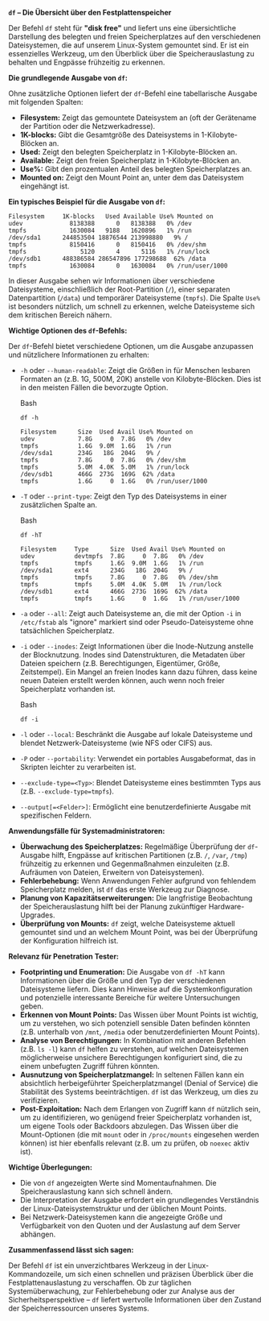 **`df` – Die Übersicht über den Festplattenspeicher**

Der Befehl `df` steht für **"disk free"** und liefert uns eine übersichtliche Darstellung des belegten und freien Speicherplatzes auf den verschiedenen Dateisystemen, die auf unserem Linux-System gemountet sind. Er ist ein essenzielles Werkzeug, um den Überblick über die Speicherauslastung zu behalten und Engpässe frühzeitig zu erkennen.

**Die grundlegende Ausgabe von `df`:**

Ohne zusätzliche Optionen liefert der `df`-Befehl eine tabellarische Ausgabe mit folgenden Spalten:

- **Filesystem:** Zeigt das gemountete Dateisystem an (oft der Gerätename der Partition oder die Netzwerkadresse).
- **1K-blocks:** Gibt die Gesamtgröße des Dateisystems in 1-Kilobyte-Blöcken an.
- **Used:** Zeigt den belegten Speicherplatz in 1-Kilobyte-Blöcken an.
- **Available:** Zeigt den freien Speicherplatz in 1-Kilobyte-Blöcken an.
- **Use%:** Gibt den prozentualen Anteil des belegten Speicherplatzes an.
- **Mounted on:** Zeigt den Mount Point an, unter dem das Dateisystem eingehängt ist.

**Ein typisches Beispiel für die Ausgabe von `df`:**

```
Filesystem     1K-blocks   Used Available Use% Mounted on
udev             8138388      0   8138388   0% /dev
tmpfs            1630084   9188   1620896   1% /run
/dev/sda1      244853504 18876544 213998880   9% /
tmpfs            8150416      0   8150416   0% /dev/shm
tmpfs               5120      4      5116   1% /run/lock
/dev/sdb1      488386584 286547896 177298688  62% /data
tmpfs            1630084      0   1630084   0% /run/user/1000
```

In dieser Ausgabe sehen wir Informationen über verschiedene Dateisysteme, einschließlich der Root-Partition (`/`), einer separaten Datenpartition (`/data`) und temporärer Dateisysteme (`tmpfs`). Die Spalte `Use%` ist besonders nützlich, um schnell zu erkennen, welche Dateisysteme sich dem kritischen Bereich nähern.

**Wichtige Optionen des `df`-Befehls:**

Der `df`-Befehl bietet verschiedene Optionen, um die Ausgabe anzupassen und nützlichere Informationen zu erhalten:

- `-h` oder `--human-readable`: Zeigt die Größen in für Menschen lesbaren Formaten an (z.B. 1G, 500M, 20K) anstelle von Kilobyte-Blöcken. Dies ist in den meisten Fällen die bevorzugte Option.
    
    Bash
    
    ```
    df -h
    ```
    
    ```
    Filesystem      Size  Used Avail Use% Mounted on
    udev            7.8G     0  7.8G   0% /dev
    tmpfs           1.6G  9.0M  1.6G   1% /run
    /dev/sda1       234G   18G  204G   9% /
    tmpfs           7.8G     0  7.8G   0% /dev/shm
    tmpfs           5.0M  4.0K  5.0M   1% /run/lock
    /dev/sdb1       466G  273G  169G  62% /data
    tmpfs           1.6G     0  1.6G   0% /run/user/1000
    ```
    
- `-T` oder `--print-type`: Zeigt den Typ des Dateisystems in einer zusätzlichen Spalte an.
    
    Bash
    
    ```
    df -hT
    ```
    
    ```
    Filesystem     Type      Size  Used Avail Use% Mounted on
    udev           devtmpfs  7.8G     0  7.8G   0% /dev
    tmpfs          tmpfs     1.6G  9.0M  1.6G   1% /run
    /dev/sda1      ext4      234G   18G  204G   9% /
    tmpfs          tmpfs     7.8G     0  7.8G   0% /dev/shm
    tmpfs          tmpfs     5.0M  4.0K  5.0M   1% /run/lock
    /dev/sdb1      ext4      466G  273G  169G  62% /data
    tmpfs          tmpfs     1.6G     0  1.6G   1% /run/user/1000
    ```
    
- `-a` oder `--all`: Zeigt auch Dateisysteme an, die mit der Option `-i` in `/etc/fstab` als "ignore" markiert sind oder Pseudo-Dateisysteme ohne tatsächlichen Speicherplatz.
    
- `-i` oder `--inodes`: Zeigt Informationen über die Inode-Nutzung anstelle der Blocknutzung. Inodes sind Datenstrukturen, die Metadaten über Dateien speichern (z.B. Berechtigungen, Eigentümer, Größe, Zeitstempel). Ein Mangel an freien Inodes kann dazu führen, dass keine neuen Dateien erstellt werden können, auch wenn noch freier Speicherplatz vorhanden ist.
    
    Bash
    
    ```
    df -i
    ```
    
- `-l` oder `--local`: Beschränkt die Ausgabe auf lokale Dateisysteme und blendet Netzwerk-Dateisysteme (wie NFS oder CIFS) aus.
    
- `-P` oder `--portability`: Verwendet ein portables Ausgabeformat, das in Skripten leichter zu verarbeiten ist.
    
- `--exclude-type=<Typ>`: Blendet Dateisysteme eines bestimmten Typs aus (z.B. `--exclude-type=tmpfs`).
    
- `--output[=<Felder>]`: Ermöglicht eine benutzerdefinierte Ausgabe mit spezifischen Feldern.
    

**Anwendungsfälle für Systemadministratoren:**

- **Überwachung des Speicherplatzes:** Regelmäßige Überprüfung der `df`-Ausgabe hilft, Engpässe auf kritischen Partitionen (z.B. `/`, `/var`, `/tmp`) frühzeitig zu erkennen und Gegenmaßnahmen einzuleiten (z.B. Aufräumen von Dateien, Erweitern von Dateisystemen).
- **Fehlerbehebung:** Wenn Anwendungen Fehler aufgrund von fehlendem Speicherplatz melden, ist `df` das erste Werkzeug zur Diagnose.
- **Planung von Kapazitätserweiterungen:** Die langfristige Beobachtung der Speicherauslastung hilft bei der Planung zukünftiger Hardware-Upgrades.
- **Überprüfung von Mounts:** `df` zeigt, welche Dateisysteme aktuell gemountet sind und an welchem Mount Point, was bei der Überprüfung der Konfiguration hilfreich ist.

**Relevanz für Penetration Tester:**

- **Footprinting und Enumeration:** Die Ausgabe von `df -hT` kann Informationen über die Größe und den Typ der verschiedenen Dateisysteme liefern. Dies kann Hinweise auf die Systemkonfiguration und potenzielle interessante Bereiche für weitere Untersuchungen geben.
- **Erkennen von Mount Points:** Das Wissen über Mount Points ist wichtig, um zu verstehen, wo sich potenziell sensible Daten befinden könnten (z.B. unterhalb von `/mnt`, `/media` oder benutzerdefinierten Mount Points).
- **Analyse von Berechtigungen:** In Kombination mit anderen Befehlen (z.B. `ls -l`) kann `df` helfen zu verstehen, auf welchen Dateisystemen möglicherweise unsichere Berechtigungen konfiguriert sind, die zu einem unbefugten Zugriff führen könnten.
- **Ausnutzung von Speicherplatzmangel:** In seltenen Fällen kann ein absichtlich herbeigeführter Speicherplatzmangel (Denial of Service) die Stabilität des Systems beeinträchtigen. `df` ist das Werkzeug, um dies zu verifizieren.
- **Post-Exploitation:** Nach dem Erlangen von Zugriff kann `df` nützlich sein, um zu identifizieren, wo genügend freier Speicherplatz vorhanden ist, um eigene Tools oder Backdoors abzulegen. Das Wissen über die Mount-Optionen (die mit `mount` oder in `/proc/mounts` eingesehen werden können) ist hier ebenfalls relevant (z.B. um zu prüfen, ob `noexec` aktiv ist).

**Wichtige Überlegungen:**

- Die von `df` angezeigten Werte sind Momentaufnahmen. Die Speicherauslastung kann sich schnell ändern.
- Die Interpretation der Ausgabe erfordert ein grundlegendes Verständnis der Linux-Dateisystemstruktur und der üblichen Mount Points.
- Bei Netzwerk-Dateisystemen kann die angezeigte Größe und Verfügbarkeit von den Quoten und der Auslastung auf dem Server abhängen.

**Zusammenfassend lässt sich sagen:**

Der Befehl `df` ist ein unverzichtbares Werkzeug in der Linux-Kommandozeile, um sich einen schnellen und präzisen Überblick über die Festplattenauslastung zu verschaffen. Ob zur täglichen Systemüberwachung, zur Fehlerbehebung oder zur Analyse aus der Sicherheitsperspektive – `df` liefert wertvolle Informationen über den Zustand der Speicherressourcen unseres Systems.